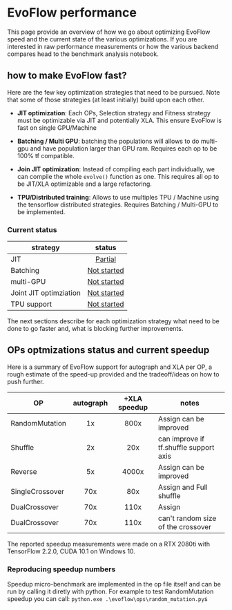 # EvoFlow performance

This page provide an overview of how we go about optimizing EvoFlow speed and the
current state of the various optimizations. If you are interested in raw
performance measurements or how the various backend compares head to the
benchmark analysis notebook.

## how to make EvoFlow fast?

Here are the few key optimization strategies that need to be pursued. Note that
some of those strategies (at least initially) build upon each other.

- **JIT optimization**: Each OPs, Selection strategy and Fitness strategy must be optimizable
  via JIT and potentially XLA. This ensure EvoFlow is fast on single GPU/Machine

- **Batching / Multi GPU**: batching the populations will allows to do multi-gpu and have population
  larger than GPU ram. Requires each op to be 100% tf compatible.

- **Join JIT optimization**: Instead of compiling each part individually, we can compile the whole
  `evolve()` function as one. This requires all op to be JIT/XLA optimizable and a large refactoring.

- **TPU/Distributed training**: Allows to use multiples TPU / Machine using the tensorflow distributed
  strategies. Requires Batching / Multi-GPU to be implemented.

### Current status

| strategy               |                               status                                |
| ---------------------- | :-----------------------------------------------------------------: |
| JIT                    |  [Partial](https://github.com/google-research/evoflow/projects/1)   |
| Batching               | [Not started](https://github.com/google-research/evoflow/issues/42) |
| multi-GPU              | [Not started](https://github.com/google-research/evoflow/issues/43) |
| Joint JIT optimziation | [Not started](https://github.com/google-research/evoflow/issues/50) |
| TPU support            | [Not started](https://github.com/google-research/evoflow/issues/44) |

The next sections describe for each optimization strategy what need to be done to
go faster and, what is blocking further improvements.

## OPs optmizations status and current speedup

Here is a summary of EvoFlow support for autograph and XLA per OP, a rough
estimate of the speed-up provided and the tradeoff/ideas on how to push further.

| OP              | autograph | +XLA speedup | notes                                  |
| --------------- | :-------: | :----------: | -------------------------------------- |
| RandomMutation  |    1x     |     800x     | Assign can be improved                 |
| Shuffle         |    2x     |     20x      | can improve if tf.shuffle support axis |
| Reverse         |    5x     |    4000x     | Assign can be improved                 |
| SingleCrossover |    70x    |     80x      | Assign and Full shuffle                |
| DualCrossover   |    70x    |     110x     | Assign                                 |
| DualCrossover   |    70x    |     110x     | can't random size of the crossover     |
The reported speedup measurements were made on a RTX 2080ti with
TensorFlow 2.2.0, CUDA 10.1 on Windows 10.

### Reproducing speedup numbers

Speedup micro-benchmark are implemented in the op file itself and can be run by
calling it diretly with python. For example to test RandomMutation speedup you
can call: `python.exe .\evoflow\ops\random_mutation.py`s